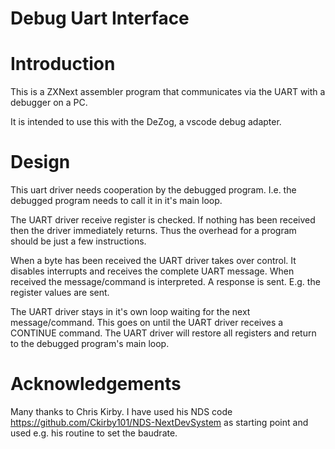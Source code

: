 # Debug Uart Interface

# Introduction

This is a ZXNext assembler program that communicates via the UART with a debugger on a PC.

It is intended to use this with the DeZog, a vscode debug adapter.



# Design

This uart driver needs cooperation by the debugged program.
I.e. the debugged program needs to call it in it's main loop.

The UART driver receive register is checked. If nothing has been received then the driver immediately returns. 
Thus the overhead for a program should be just a few instructions.

When a byte has been received the UART driver takes over control.
It disables interrupts and receives the complete UART message.
When received the message/command is interpreted.
A response is sent. E.g. the register values are sent.

The UART driver stays in it's own loop waiting for the next message/command.
This goes on until the UART driver receives a CONTINUE command.
The UART driver will restore all registers and return to the debugged program's main loop.


# Acknowledgements

Many thanks to Chris Kirby. I have used his NDS code https://github.com/Ckirby101/NDS-NextDevSystem as starting point and used e.g. his routine to set the baudrate.



